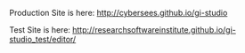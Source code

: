 Production Site is here: http://cybersees.github.io/gi-studio

Test Site is here: http://researchsoftwareinstitute.github.io/gi-studio_test/editor/
